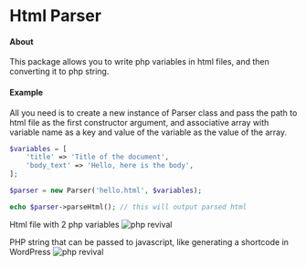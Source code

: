 # Html Parser

#### About
This package allows you to write php variables in html files, and then converting it to php string.

#### Example
All you need is to create a new instance of Parser class and pass the path to html file as the first constructor argument, and associative array with variable name as a key and value of the variable as the value of the array.
```php
$variables = [
    'title' => 'Title of the document',
    'body_text' => 'Hello, here is the body',
];

$parser = new Parser('hello.html', $variables);

echo $parser->parseHtml(); // this will output parsed html
```
Html file with 2 php variables
![php revival](https://raw.githubusercontent.com/SerhiiCho/html-parser/master/.github/before.png)

PHP string that can be passed to javascript, like generating a shortcode in WordPress
![php revival](https://raw.githubusercontent.com/SerhiiCho/html-parser/master/.github/after.png)
